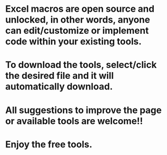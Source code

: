 # Excel macros are open source and unlocked, in other words, anyone can edit/customize or implement code within your existing tools.
# To download the tools, select/click the desired file and it will automatically download.
# All suggestions to improve the page or available tools are welcome!!
# Enjoy the free tools.
